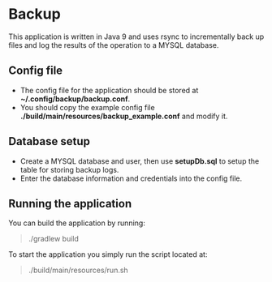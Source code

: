 Backup
======
This application is written in Java 9 and uses rsync to incrementally back up files and log the results of the operation to a MYSQL database.

Config file
------
- The config file for the application should be stored at **~/.config/backup/backup.conf**.
- You should copy the example config file **./build/main/resources/backup_example.conf** and modify it.

Database setup
------
- Create a MYSQL database and user, then use **setupDb.sql** to setup the table for storing backup logs.
- Enter the database information and credentials into the config file.

Running the application
------
You can build the application by running:
> ./gradlew build

To start the application you simply run the script located at:
> ./build/main/resources/run.sh